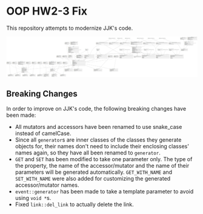 # OOP HW2-3 Fix

This repository attempts to modernize JJK's code.

![UML](assets/UML.svg)

## Breaking Changes

In order to improve on JJK's code, the following breaking changes have been made:

- All mutators and accessors have been renamed to use snake_case instead of camelCase.
- Since all `generator`s are inner classes of the classes they generate objects for, their names don't need to include their enclosing classes' names again, so they have all been renamed to `generator`.
- `GET` and `SET` has been modified to take one parameter only. The type of the property, the name of the accessor/mutator and the name of their parameters will be generated automatically. `GET_WITH_NAME` and `SET_WITH_NAME` were also added for customizing the generated accessor/mutator names.
- `event::generator` has been made to take a template parameter to avoid using `void *`s.
- Fixed `link::del_link` to actually delete the link.
